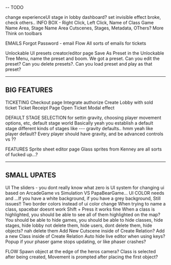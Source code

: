 --
TODO

change experienceUI stage in lobby dashboard?
set invisible effect broke, check others..
INFO BOX - Right Click, Left Click, Name of Class
Game Name Area, Stage Name Area
   Cutscenes, Stages, Metadata, OThers? More 
Think on toolbars

EMAILS 
Forgot Password - email Flow
All sorts of emails for tickets

Unlockable UI presets creator/editor page
  Save As Preset in the Unlockable Tree Menu, name the preset and boom. We got a preset. Can you edit the preset? Can you delete presets?. Can you load preset and play as that preset?

---------
BIG FEATURES
---------

TICKETING
  Checkout page
    Integrate authorize
    Create Lobby with sold ticket
  Ticket Receipt Page
  Open Ticket Modal effect

DEFAULT STAGE SELECTION
  for settin gravity, choosing player movement options, etc, default stage world
  Basically yeah you establish a default stage
  different kinds of stages like --- gravity defaults.. hmm yeah like player default?
    Every player should have gravity, and be advanced controls vs ??

FEATURES
  Sprite sheet editor page
      Glass sprites from Kenney are all sorts of fucked up...?

-----
SMALL UPATES
-----

UI
  The sliders - you dont really know what zero is
  UI system for changing ui based on ArcadeGame vs Simulation VS PapaBearGame...
  UI COLOR needs and ...If you have a white background, if you have a grey background, Still issues!! Two border colors instead of ui color change
  When trying to name a class, spacebar doesnt work
    Shift + Press it works fine
  When a class is highlighted, you should be able to see all of them highlighted on the map?
  You should be able to hide games, you should be able to hide classes, hide stages, hide lobby not delete them, hide users, dont delete them, hide objects? nah delete them
  Add New Cutscene inside of Create Relation? Add a new Class inside of Create Relation
  Auto hide live editor when using keys?
  Popup if your phaser game stops updating, or like phaser crashes?

FLOW
  Spawn object at the edge of the heros camera?
  Class is selected after being created, Movement is prompted after placing the first object?
